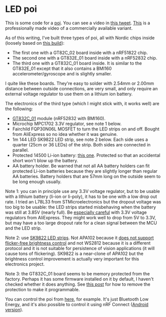 # LED poi

This is some code for a [poi](https://en.wikipedia.org/wiki/Poi_(performance_art)). You can see a video in [this tweet](https://twitter.com/aykevl/status/1280135326913232896). [This](https://www.youtube.com/watch?v=LGy0neDXxAE0) is a professionally made video of a commercially available variant.

As of this writing, I've built three types of poi, all with Nordic chips inside (loosely based on [this build](http://orchardelica.com/wp/?page_id=597)):

  * The first one with a GT82C_02 board inside with a nRF51822 chip.
  * The second one with a GT832E_01 board inside with a nRF52832 chip.
  * The third one with a GT832C_01 board inside. It is similar to the GT832E_01 except that it also contains a BMI160 accelerometer/gyroscope and is slightly smaller.

I quite like these boards. They're easy to solder with 2.54mm or 2.00mm distance between outside connections, are very small, and only require an external voltage regulator to use them on a lithium ion battery.

The electronics of the third type (which I might stick with, it works well) are the following:

  * [GT832C_01](https://www.aliexpress.com/item/4000123520442.html) module (nRF52832 with BMI160).
  * Microchip MPC1702 3.3V regulator, see note 1 below.
  * Fairchild FQP30N06L MOSFET to turn the LED strips on and off. Bought from AliExpress so no idea whether it was genuine.
  * 1m 144 LED SK9822 LED strip, see note 2 below. Each side uses a quarter (25cm or 36 LEDs) of the strip. Both sides are connected in parallel.
  * Protected 14500 Li-ion battery: [this one](https://eu.nkon.nl/keeppower-16588.html). Protected so that an accidental short won't blow up the battery.
  * AA battery holder. Be warned that not all AA battery holders can fit protected Li-ion batteries because they are slightly longer than regular AA batteries. Battery holders that are 57mm long on the outside seem to be long enough usually.

Note 1: you can in principle use any 3.3V voltage regulator, but to be usable with a lithium battery (li-ion or li-poly), it has to be one with a low drop out rate. I tried an L78L33 from STMicroelectronics but the dropout voltage was too big to be usable: the LED strips started misbehaving when the battery was still at 3.85V (nearly full). Be [especially careful](https://hackaday.com/2018/11/10/what-good-are-counterfeit-parts-believe-it-or-not-maybe-a-refund/) with 3.3V voltage regulators from AliExpress. They might work well to drop from 5V to 3.3V, but may have a too large dropout rate for a clean signal between the MCU and the LED strip.

Note 2: use [SK9822 LED strips](https://cpldcpu.wordpress.com/2016/12/13/sk9822-a-clone-of-the-apa102/). Not APA102 because it [does not support flicker-free brightness control](https://cpldcpu.wordpress.com/2014/08/27/apa102/) and not WS2812 because it is a different protocol and it is not suitable for persistence of vision applications (it will cause tons of flickering). SK9822 is a near-clone of APA102 but the brightness control improvement is actually very important for this electronics project.

Note 3: the GT832C_01 board seems to be memory protected from the factory. Perhaps it has some firmware installed on it by default, I haven't checked whether it does anything. See [this post](https://devzone.nordicsemi.com/f/nordic-q-a/17015/how-do-i-disable-control-access-port-protection-on-nrf52-using-openocd) for how to remove the protection to make it programmable.

You can control the poi from [here](https://aykevl.nl/apps/poi/), for example. It's just Bluetooth Low Energy, and it's also possible to control it using nRF Connect ([Android version](https://play.google.com/store/apps/details?id=no.nordicsemi.android.mcp)).
